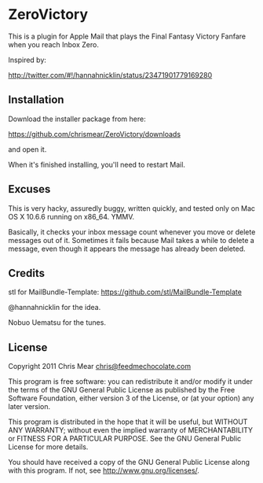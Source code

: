 ZeroVictory
===========

This is a plugin for Apple Mail that plays the Final Fantasy Victory Fanfare when you reach Inbox Zero.

Inspired by:

http://twitter.com/#!/hannahnicklin/status/23471901779169280

Installation
------------

Download the installer package from here:

https://github.com/chrismear/ZeroVictory/downloads

and open it.

When it's finished installing, you'll need to restart Mail.

Excuses
-------

This is very hacky, assuredly buggy, written quickly, and tested only on Mac OS X 10.6.6 running on x86_64. YMMV.

Basically, it checks your inbox message count whenever you move or delete messages out of it. Sometimes it fails because Mail takes a while to delete a message, even though it appears the message has already been deleted.

Credits
-------

stl for MailBundle-Template:
https://github.com/stl/MailBundle-Template

@hannahnicklin for the idea.

Nobuo Uematsu for the tunes.

License
-------

Copyright 2011 Chris Mear <chris@feedmechocolate.com>

This program is free software: you can redistribute it and/or modify
it under the terms of the GNU General Public License as published by
the Free Software Foundation, either version 3 of the License, or
(at your option) any later version.

This program is distributed in the hope that it will be useful,
but WITHOUT ANY WARRANTY; without even the implied warranty of
MERCHANTABILITY or FITNESS FOR A PARTICULAR PURPOSE.  See the
GNU General Public License for more details.

You should have received a copy of the GNU General Public License
along with this program.  If not, see <http://www.gnu.org/licenses/>.
